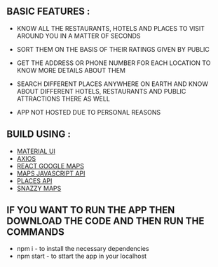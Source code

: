 ## BASIC FEATURES : 
- KNOW ALL THE RESTAURANTS, HOTELS AND PLACES TO VISIT AROUND YOU IN A MATTER OF SECONDS
- SORT THEM ON THE BASIS OF THEIR RATINGS GIVEN BY PUBLIC
- GET THE ADDRESS OR PHONE NUMBER FOR EACH LOCATION TO KNOW MORE DETAILS ABOUT THEM
- SEARCH DIFFERENT PLACES ANYWHERE ON EARTH AND KNOW ABOUT DIFFERENT HOTELS, RESTAURANTS AND PUBLIC ATTRACTIONS THERE AS WELL

- APP NOT HOSTED DUE TO PERSONAL REASONS

## BUILD USING :
- [MATERIAL UI](https://material-ui.com/)
- [AXIOS](https://)
- [REACT GOOGLE MAPS](https://www.npmjs.com/package/react-google-maps)
- [MAPS JAVASCRIPT API](https://console.cloud.google.com/marketplace/product/google/maps-backend.googleapis.com?q=search&referrer=search&authuser=1&project=explorixadvisor)
- [PLACES API](https://console.cloud.google.com/marketplace/product/google/places-backend.googleapis.com?q=search&referrer=search&authuser=1&project=explorixadvisor)
- [SNAZZY MAPS](https://snazzymaps.com/)

## IF YOU WANT TO RUN THE APP THEN DOWNLOAD THE CODE AND THEN RUN THE COMMANDS 
- npm i - to install the necessary dependencies
- npm start -  to sttart the app in your localhost